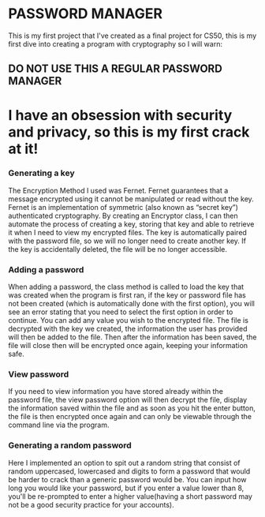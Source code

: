 # PASSWORD MANAGER

This is my first project that I've created as a final project for CS50, this is my first dive into creating a program with cryptography so I will warn:
## DO NOT USE THIS A REGULAR PASSWORD MANAGER
# I have an obsession with security and privacy, so this is my first crack at it!

### Generating a key
The Encryption Method I used was Fernet. Fernet guarantees that a message encrypted using it cannot be manipulated or read without the key. Fernet is an implementation of symmetric (also known as “secret key”) authenticated cryptography. By creating an Encryptor class, I can then automate the process of creating a key, storing that key and able to retrieve it when I need to view my encrypted files. The key is automatically paired with the password file, so we will no longer need to create another key. If the key is accidentally deleted, the file will be no longer accessible. 


### Adding a password
When adding a password, the class method is called to load the key that was created when the program is first ran, if the key or password file has not been created (which is automatically done with the first option), you will see an error stating that you need to select the first option in order to continue. You can add any value you wish to the encrypted file. The file is decrypted with the key we created, the information the user has provided will then be added to the file. Then after the information has been saved, the file will close then will be encrypted once again, keeping your information safe.


### View password
If you need to view information you have stored already within the password file, the view password option will then decrypt the file, display the information saved within the file and as soon as you hit the enter button, the file is then encrypted once again and can only be viewable through the command line via the program.


### Generating a random password
Here I implemented an option to spit out a random string that consist of random uppercased, lowercased and digits to form a password that would be harder to crack than a generic password would be. You can input how long you would like your password, but if you enter a value lower than 8, you'll be re-prompted to enter a higher value(having a short password may not be a good security practice for your accounts).
